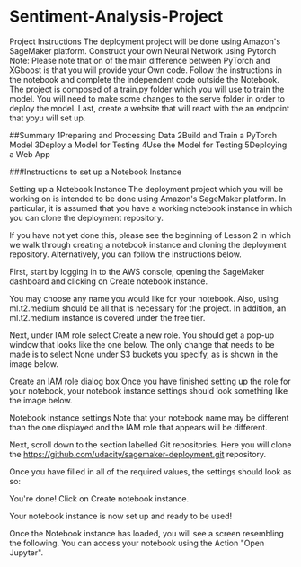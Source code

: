 # Sentiment-Analysis-Project
Project Instructions
The deployment project will be done using Amazon's SageMaker platform. Construct your own Neural Network using Pytorch 
Note: Please note that on of the main difference between PyTorch and XGboost is that you will provide your Own code. Follow the instructions in the notebook and complete the independent code outside the Notebook. 
The project is composed of a train.py folder which you will use to train the model. You will need to make some changes to the serve folder in order to deploy the model. 
Last, create a website that will react with the an endpoint that yoyu will set up. 

##Summary 
1Preparing and Processing Data
2Build and Train a PyTorch Model
3Deploy a Model for Testing
4Use the Model for Testing
5Deploying a Web App

###Instructions to set up a Notebook Instance 

Setting up a Notebook Instance
The deployment project which you will be working on is intended to be done using Amazon's SageMaker platform. In particular, it is assumed that you have a working notebook instance in which you can clone the deployment repository.

If you have not yet done this, please see the beginning of Lesson 2 in which we walk through creating a notebook instance and cloning the deployment repository. Alternatively, you can follow the instructions below.

First, start by logging in to the AWS console, opening the SageMaker dashboard and clicking on Create notebook instance.

You may choose any name you would like for your notebook. Also, using ml.t2.medium should be all that is necessary for the project. In addition, an ml.t2.medium instance is covered under the free tier.

Next, under IAM role select Create a new role. You should get a pop-up window that looks like the one below. The only change that needs to be made is to select None under S3 buckets you specify, as is shown in the image below.

Create an IAM role dialog box
Once you have finished setting up the role for your notebook, your notebook instance settings should look something like the image below.

Notebook instance settings
Note that your notebook name may be different than the one displayed and the IAM role that appears will be different.

Next, scroll down to the section labelled Git repositories. Here you will clone the https://github.com/udacity/sagemaker-deployment.git repository.

Once you have filled in all of the required values, the settings should look as so:


You're done! Click on Create notebook instance.

Your notebook instance is now set up and ready to be used!

Once the Notebook instance has loaded, you will see a screen resembling the following.
You can access your notebook using the Action "Open Jupyter".
